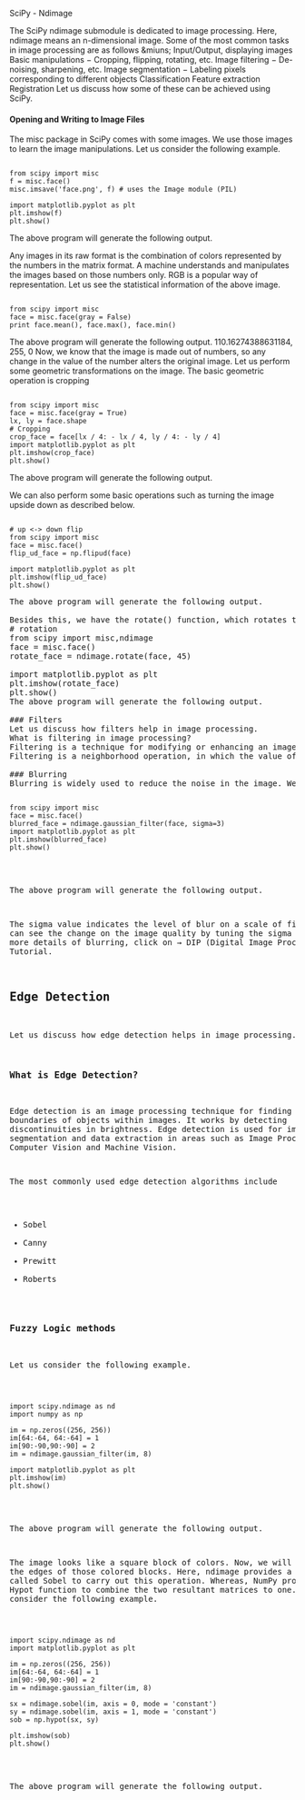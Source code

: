 
SciPy - Ndimage



The SciPy ndimage submodule is dedicated to image processing. Here, ndimage means an n-dimensional image.
Some of the most common tasks in image processing are as follows &miuns;
Input/Output, displaying images
Basic manipulations − Cropping, flipping, rotating, etc.
Image filtering − De-noising, sharpening, etc.
Image segmentation − Labeling pixels corresponding to different objects
Classification
Feature extraction
Registration
Let us discuss how some of these can be achieved using SciPy.

#### Opening and Writing to Image Files
The misc package in SciPy comes with some images. We use those images to learn the image manipulations. Let us consider the following example.
<pre><code>
from scipy import misc
f = misc.face()
misc.imsave('face.png', f) # uses the Image module (PIL)

import matplotlib.pyplot as plt
plt.imshow(f)
plt.show()
</code></pre>
The above program will generate the following output.
 
Any images in its raw format is the combination of colors represented by the numbers in the matrix format. A machine understands and manipulates the images based on those numbers only. RGB is a popular way of representation.
Let us see the statistical information of the above image.
<pre><code>
from scipy import misc
face = misc.face(gray = False)
print face.mean(), face.max(), face.min()
</code></pre>
The above program will generate the following output.
110.16274388631184, 255, 0
Now, we know that the image is made out of numbers, so any change in the value of the number alters the original image. Let us perform some geometric transformations on the image. The basic geometric operation is cropping
<pre><code>
from scipy import misc
face = misc.face(gray = True)
lx, ly = face.shape
# Cropping
crop_face = face[lx / 4: - lx / 4, ly / 4: - ly / 4]
import matplotlib.pyplot as plt
plt.imshow(crop_face)
plt.show()
</code></pre>
The above program will generate the following output.
 
We can also perform some basic operations such as turning the image upside down as described below.
<pre><code>
# up <-> down flip
from scipy import misc
face = misc.face()
flip_ud_face = np.flipud(face)

import matplotlib.pyplot as plt
plt.imshow(flip_ud_face)
plt.show()
</code><pre>
The above program will generate the following output.
 
Besides this, we have the rotate() function, which rotates the image with a specified angle.
# rotation
from scipy import misc,ndimage
face = misc.face()
rotate_face = ndimage.rotate(face, 45)

import matplotlib.pyplot as plt
plt.imshow(rotate_face)
plt.show()
The above program will generate the following output.
 
### Filters
Let us discuss how filters help in image processing.
What is filtering in image processing?
Filtering is a technique for modifying or enhancing an image. For example, you can filter an image to emphasize certain features or remove other features. Image processing operations implemented with filtering include Smoothing, Sharpening, and Edge Enhancement.
Filtering is a neighborhood operation, in which the value of any given pixel in the output image is determined by applying some algorithm to the values of the pixels in the neighborhood of the corresponding input pixel. Let us now perform a few operations using SciPy ndimage.

### Blurring
Blurring is widely used to reduce the noise in the image. We can perform a filter operation and see the change in the image. Let us consider the following example.
<pre><code>
from scipy import misc
face = misc.face()
blurred_face = ndimage.gaussian_filter(face, sigma=3)
import matplotlib.pyplot as plt
plt.imshow(blurred_face)
plt.show()
</code></pre>
The above program will generate the following output.
 
The sigma value indicates the level of blur on a scale of five. We can see the change on the image quality by tuning the sigma value. For more details of blurring, click on → DIP (Digital Image Processing) Tutorial.

## Edge Detection
Let us discuss how edge detection helps in image processing.

### What is Edge Detection?
Edge detection is an image processing technique for finding the boundaries of objects within images. It works by detecting discontinuities in brightness. Edge detection is used for image segmentation and data extraction in areas such as Image Processing, Computer Vision and Machine Vision.

The most commonly used edge detection algorithms include
* Sobel
* Canny
* Prewitt
* Roberts

### Fuzzy Logic methods
Let us consider the following example.
<pre><code>
import scipy.ndimage as nd
import numpy as np

im = np.zeros((256, 256))
im[64:-64, 64:-64] = 1
im[90:-90,90:-90] = 2
im = ndimage.gaussian_filter(im, 8)

import matplotlib.pyplot as plt
plt.imshow(im)
plt.show()
</code></pre>

The above program will generate the following output.
 
The image looks like a square block of colors. Now, we will detect the edges of those colored blocks. Here, ndimage provides a function called Sobel to carry out this operation. Whereas, NumPy provides the Hypot function to combine the two resultant matrices to one.
Let us consider the following example.
<pre><code>
import scipy.ndimage as nd
import matplotlib.pyplot as plt

im = np.zeros((256, 256))
im[64:-64, 64:-64] = 1
im[90:-90,90:-90] = 2
im = ndimage.gaussian_filter(im, 8)

sx = ndimage.sobel(im, axis = 0, mode = 'constant')
sy = ndimage.sobel(im, axis = 1, mode = 'constant')
sob = np.hypot(sx, sy)

plt.imshow(sob)
plt.show()
</code></pre>
The above program will generate the following output.
 

